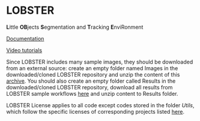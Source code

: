 # LOBSTER
**L**ittle **OB**jects **S**egmentation and **T**racking **E**nviRonment

[Documentation](https://drive.google.com/file/d/1hn9RIoW2sG8nhYN_fLvrPlskLbM0sao7/view?usp=sharing)

[Video tutorials](https://drive.google.com/drive/u/1/folders/1oW2KBdcpQslmiKQBwyLOSZymzlTkgY3k)

Since LOBSTER includes many sample images, they should be downloaded from an external source: create an empty folder named Images in the downloaded/cloned LOBSTER repository and unzip the content of this [archive](https://drive.google.com/file/d/18A0sm-69TTEl-19DAprqiLHmO-0nBkg4/view?usp=sharing). You should also create an empty folder called Results in the downloaded/cloned LOBSTER repository, download all results from LOBSTER sample workflows [here](https://drive.google.com/file/d/1GiJd-JfBvOHJcm_WOB1_gAvMuRAZzOy3/view?usp=sharing) and unzip content to Results folder.

LOBSTER License applies to all code except codes stored in the folder _Utils_, which follow the specific licenses of corresponding projects listed [here](https://docs.google.com/document/d/1rZTL-yUn7XA_rwolSOSaje4iVf8pUTrYyZJJM8UQPX0/edit?usp=sharing).
